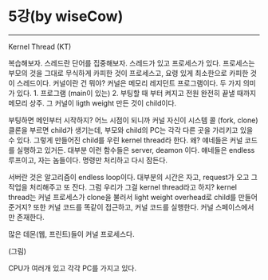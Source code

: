 # 5강\(by wiseCow\)

---



Kernel Thread \(KT\)

복습해보자. 스레드란 단어를 집중해보자. 스레드가 있고 프로세스가 있다. 프로세스는 부모의 것을 그대로 무식하게 카피한 것이 프로세스고, 요령 있게 최소한으로 카피한 것이 스레드이다. 커널이란 건 뭐야? 커널은 메모리 레지던트 프로그램이다. 두 가지 의미가 있다. 1. 프로그램 \(main이 있는\) 2. 부팅할 때 부터 켜지고 전원 완전히 끝낼 때까지 메모리 상주. 그 커널이 ligth weight 만든 것이 child이다.

부팅하면 메인부터 시작하지? 어느 시점이 되니까 커널 자신이 시스템 콜 \(fork, clone\) 클론을 부르면 child가 생기는데, 부모와 child의 PC는 각각 다른 곳을 가리키고 있을 수 있다. 그렇게 만들어진 child를 우린 kernel thread라 한다. 왜? 얘네들은 커널 코드를 실행하고 있거든. 대부분 이런 함수들은 server, deamon 이다. 얘네들은 endless 루프이고, 자는 놈들이다. 명령만 처리하고 다시 잠든다. 

서버란 것은 알고리즘이 endless loop이다. 대부분의 시간은 자고, request가 오고 그 작업을 처리해주고 또 잔다. 그럼 우리가 그걸 kernel thread라고 하지? kernel thread는 커널 프로세스가 clone을 불러서 light weight overhead로 child를 만들어준거지? 또한 커널 코드를 똑같이 접근하고, 커널 코드를 실행한다. 커널 스페이스에서만 존재한다. 

많은 데몬\(웹, 프린트\)들이 커널 프로세스다. 

\(그림\)

CPU가 여러개 있고 각각 PC를 가지고 있다. 


